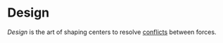 # Design

_Design_ is the art of shaping centers to resolve [conflicts](conflict.html) between forces.
